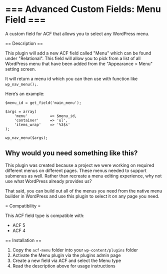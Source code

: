 # === Advanced Custom Fields: Menu Field ===
A custom field for ACF that allows you to select any WordPress menu.

== Description ==

This plugin will add a new ACF field called "Menu" which can be found under "Relational". This field will allow you to pick from a list of all WordPress menu that have been added from the "Appearance > Menu" setting screen.

It will return a menu id which you can then use with function like `wp_nav_menu();`.

Here’s an example:

```
$menu_id = get_field('main_menu');

$args = array(
    'menu'          => $menu_id,
    'container'     => 'ul',
    'items_wrap'    => '%3$s'
);

wp_nav_menu($args);
```

## Why would you need something like this?
This plugin was created because a project we were working on required different menus on different pages. These menus needed to support submenus as well. Rather than recreate a menu editing experience, why not use what WordPress already provides us?

That said, you can build out all of the menus you need from the native menu builder in WordPress and use this plugin to select it on any page you need.

= Compatibility =

This ACF field type is compatible with:
* ACF 5
* ACF 4

== Installation ==

1. Copy the `acf-menu` folder into your `wp-content/plugins` folder
2. Activate the Menu plugin via the plugins admin page
3. Create a new field via ACF and select the Menu type
4. Read the description above for usage instructions